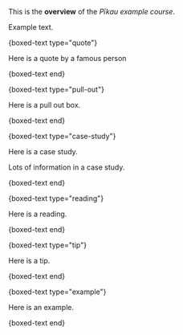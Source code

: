 This is the **overview** of the *Pīkau example course*.

Example text.

{boxed-text type="quote"}

Here is a quote by a famous person

{boxed-text end}

{boxed-text type="pull-out"}

Here is a pull out box.

{boxed-text end}

{boxed-text type="case-study"}

Here is a case study.

Lots of information in a case study.

{boxed-text end}

{boxed-text type="reading"}

Here is a reading.

{boxed-text end}

{boxed-text type="tip"}

Here is a tip.

{boxed-text end}

{boxed-text type="example"}

Here is an example.

{boxed-text end}
